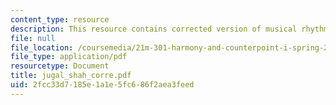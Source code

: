 ```yaml
---
content_type: resource
description: This resource contains corrected version of musical rhythm.
file: null
file_location: /coursemedia/21m-301-harmony-and-counterpoint-i-spring-2005/2fcc33d7185e1a1e5fc686f2aea3feed_jugal_shah_corre.pdf
file_type: application/pdf
resourcetype: Document
title: jugal_shah_corre.pdf
uid: 2fcc33d7-185e-1a1e-5fc6-86f2aea3feed
---
```

